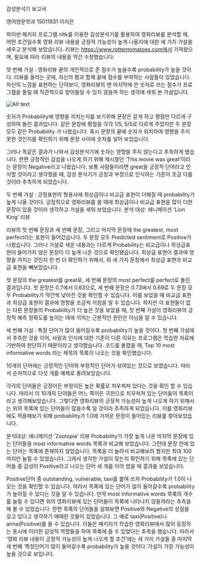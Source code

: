 감성분석기 보고서

영어영문학과 15011931 이지은

 파이썬 패키지 프로그램 nltk를 이용한 감성분석기를 활용하여 영화리뷰를 분석할 때, 어떤 조건일수록 영화 리뷰 내용을 긍정적 가능성이 높게 나올지에 대한 세 가지 가설을 세우고 분석해 보았습니다. 리뷰는 https://www.rottentomatoes.com에서 가져왔으며, 필요에 따라 리뷰의 내용을 약간 수정했습니다. 

첫 번째 가설
: 영화리뷰 끝의 개인적으로 준 점수가 높을수록 probability가 높을 것이다.
 리뷰를 올리는 곳에, 자신의 평과 함께 끝에 점수를 부여하는 사람들이 있었습니다. 자신의 느낌을 표현하는 단어보다, 영화리뷰의 맨 마지막에 쓴 숫자로 쓰는 점수가 프로그램을 돌릴 때 직관적으로 받아들일 수 있지 않을까 하는 생각에 세워 본 가설입니다.  

![Alt text](/C:\Users\이지은\Desktop\/to/1.png)





 


 숫자가 Probability에 영향을 끼치는지를 보기위해 문장은 같게 하고 평점만 다르게 구성하여 돌린 결과입니다. 같은 문장에 평점을 각각 1/5, 5/5로 다르게 주었지만 두 문장 모두 같은 Probability 가 나왔습니다. 혹시 문장의 끝에 숫자가 위치하여 영향을 주지 못한 것인지를 확인하기 위해 문장 사이에 숫자를 넣어 보았습니다.







 그러나 똑같은 결과가 나와서 감성분석기에 숫자는 영향을 주지 않는다고 추측하게 됐습니다.
 한편 긍정적인 감성을 나오게 하기 위해 제시했던 ‘This movie was great’이라는 문장이 Negative라고 나왔습니다. 보통 사람들이라면 great을 긍정적 단어라고 인식할 것이라고 생각했을 때, 감성 분석기가 긍정과 부정으로 인식하는 기준이 조금 다를 것이라 추측하게 되었습니다.


두 번째 가설
: 긍정표현의 형용사에 최상급이나 비교급 표현이 더해질 때 probability가 높게 나올 것이다.
 긍정적으로 영화리뷰를 쓸 때에 최상급이나 비교급 표현을 많이 더한 문장이 있을 것이라 생각하고 가설을 세워 보았습니다.
분석 대상: 에니메이션 ‘Lion King’ 리뷰

 리뷰의 첫 번째 문장과 세 번째 문장, 그리고 마지막 문장에 the greatest, most perfect라는 표현이 들어갔습니다. 두 문장 모두 Predicted sentiment로 Positive가 나왔습니다. 그러나 가설로 세운 내용과는 다르게 Probability는 비교급이나 최상급표현이 들어가지 않은 문장이 더 높게 나온 것으로 확인됐습니다. 
 최상급 표현이 결과에 영향을 끼치는 것인지 한 번 더 확인하기 위해서, 위 세 가지 문장에서 최상급 표현과 비교급 표현을 빼보았습니다.

 

 첫 문장의 the greatest를 great로, 세 번째 문장의 most perfect를  perfect로 돌린 결과입니다. 첫 문장은 0.7에서 0.63으로, 세 번째 문장은 0.73에서 0.69로 두 문장 모두 Probability가 약간씩 낮아진 것을 확인할 수 있습니다. 이를 보았을 때 비교급 표현과 최상급 표현이 결과에 영향을 조금씩 끼침을 알 수 있습니다. 하지만 이 표현들이 없는 다른 문장들의 Probability가 더 높은 것을 보았을 때, 첫 번째 가설이 영화리뷰의 긍정적 예측 정확도를 높이는 데에 끼치는 근본적인 원인은 아님을 알 수 있습니다.   

세 번째 가설
: 특정 단어가 많이 들어갈수록 probability가 높을 것이다.
 첫 번째 가설에서 추측한 것을 이어, 사람과 인식에 대한 기준이 다른 이유는 프로그램은 학습한 자료에 기반하여 판단하기 때문이라고 생각했습니다. 코드를 돌렸을 때, Top 10 most informative words 라는 제목의 목록이 나오는 것을 확인했습니다.









10개의 단어에는 긍정적인 단어와 부정적인 단어가 섞여있는 것으로 보였습니다. 따라서 순차적으로 다섯 개를 예제로 돌려보았습니다.













 각각의 단어들은 긍정이든 부정이든 높은 확률로 치우쳐져 있다는 것을 확인 할 수 있습니다. 따라서 이 10개의 단어들은 어느 쪽이든 극한으로 치우쳐져 있는 단어들의 목록이라고 생각해보았습니다. 그렇다면 영화리뷰의 긍정적 가능성이 높게 나오게 하기 위해서는 위의 목록에 있는 단어들이 많을수록 일 것이라 추측하게 되었습니다. 이를 영화리뷰에도 적용해보기 위해 probability가 1.0에 가까운 문장이 들어있는 리뷰를 찾아보았습니다.

분석대상: 에니메이션 ‘Zootopia’ 리뷰
 Probability가 가장 높게 나온 마지막 문장에 있는 단어들을 most informative words 목록과 비교해 보았습니다. 그런데 문장 안에 있는 단어는 목록에 존재하지 않았습니다. 목록을 더 늘려서 비교해보려 했지만 최대 100까지만 늘릴 수 있었습니다.
 그래서 생각한 가설이 맞는지 확인하기 위해 목록에 있는 단어들 중 감성이 Positive라고 나오는 단어 세 개를 이어 썼을 때 결과를 보았습니다.  





 Positive단어 중 outstanding, vulnerable, taxi를 붙여 쓰자 Probability가 1.0이 나오는 것을 확인할 수 있습니다. 따라서 목록에 있는 단어가 많이 들어갈수록 probability가 높아질 수 있다는 것을 알 수 있습니다. 만약 most informative words 목록의 개수를 늘릴 수 있다면 위의 영화리뷰에 있는 단어들이 목록에 나타나지 않을까라는 추측을 해 볼 수 있었습니다. 
 한편 목록의 단어들을 살펴보면 Positive와 Negative의 성질을 갖고 있다고 생각하기 애매한 것들이 있었습니다. 그 예로 taxi(Positive)나 anna(Positive)를 들 수 있습니다. 이들은 패키지가 학습한 영화리뷰에서 많이 등장하는 동시에 이러한 감성적 역할들을 하여 목록에 들 수 있었다는 추측을 했습니다. 
 따라서 ‘영화 리뷰 내용이 긍정적 가능성이 높게 나오게 할 조건’에는 세 가지 가설들 중 마지막 세 번째 ‘특정단어가 많이 들어갈수록 probability가 높을 것이다.’가설이 가장 가능성이 높을 것으로 보입니다.
